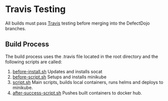 # Travis Testing

All builds must pass
[Travis](https://travis-ci.org/DefectDojo/django-DefectDojo) testing before
merging into the DefectDojo branches.

## Build Process
The build process uses the .travis file located in the root directory and the
following scripts are called:

1. [before-install.sh](before-install.sh) Updates and installs socat
2. [before-script.sh](before-script.sh) Setups and installs minikube
3. [script.sh](script.sh) Main scripts, builds local containers, runs helms and
deploys to minikube.
4. [after-success-script.sh](after-success-script.sh) Pushes built containers to
 docker hub.
